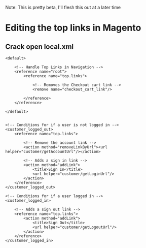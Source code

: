 Note: This is pretty beta, I'll flesh this out at a later time

# Editing the top links in Magento

## Crack open local.xml

<layout version="0.1.0">
    
    <default>
    
        <!-- Handle Top Links in Navigation -->
        <reference name="root">
            <reference name="top.links">
                
                <!-- Removes the Checkout cart link -->
                <remove name="checkout_cart_link"/>
                
            </reference>
        </reference>
        
    </default>
    
    
    <!-- Conditions for if a user is not logged in -->
    <customer_logged_out>
        <reference name="top.links">
            
            <!-- Remove the account link -->
            <action method="removeLinkByUrl"><url helper="customer/getAccountUrl"/></action>
            
            <!-- Adds a sign in link -->
            <action method="addLink">
                <title>Sign In</title>
                <url helper="customer/getLoginUrl"/>
            </action>
        </reference>
    </customer_logged_out>
    
    <!-- Conditions for if a user logged in -->
    <customer_logged_in>
    
        <!-- Adds a sign out link -->
        <reference name="top.links">
            <action method="addLink">
                <title>Sign Out</title>
                <url helper="customer/getLogoutUrl"/>
            </action>
        </reference>
    </customer_logged_in>

    